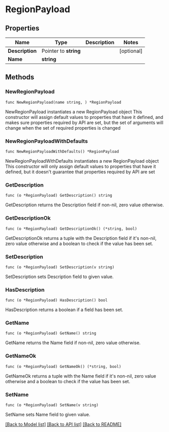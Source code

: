 # RegionPayload

## Properties

Name | Type | Description | Notes
------------ | ------------- | ------------- | -------------
**Description** | Pointer to **string** |  | [optional] 
**Name** | **string** |  | 

## Methods

### NewRegionPayload

`func NewRegionPayload(name string, ) *RegionPayload`

NewRegionPayload instantiates a new RegionPayload object
This constructor will assign default values to properties that have it defined,
and makes sure properties required by API are set, but the set of arguments
will change when the set of required properties is changed

### NewRegionPayloadWithDefaults

`func NewRegionPayloadWithDefaults() *RegionPayload`

NewRegionPayloadWithDefaults instantiates a new RegionPayload object
This constructor will only assign default values to properties that have it defined,
but it doesn't guarantee that properties required by API are set

### GetDescription

`func (o *RegionPayload) GetDescription() string`

GetDescription returns the Description field if non-nil, zero value otherwise.

### GetDescriptionOk

`func (o *RegionPayload) GetDescriptionOk() (*string, bool)`

GetDescriptionOk returns a tuple with the Description field if it's non-nil, zero value otherwise
and a boolean to check if the value has been set.

### SetDescription

`func (o *RegionPayload) SetDescription(v string)`

SetDescription sets Description field to given value.

### HasDescription

`func (o *RegionPayload) HasDescription() bool`

HasDescription returns a boolean if a field has been set.

### GetName

`func (o *RegionPayload) GetName() string`

GetName returns the Name field if non-nil, zero value otherwise.

### GetNameOk

`func (o *RegionPayload) GetNameOk() (*string, bool)`

GetNameOk returns a tuple with the Name field if it's non-nil, zero value otherwise
and a boolean to check if the value has been set.

### SetName

`func (o *RegionPayload) SetName(v string)`

SetName sets Name field to given value.



[[Back to Model list]](../README.md#documentation-for-models) [[Back to API list]](../README.md#documentation-for-api-endpoints) [[Back to README]](../README.md)


